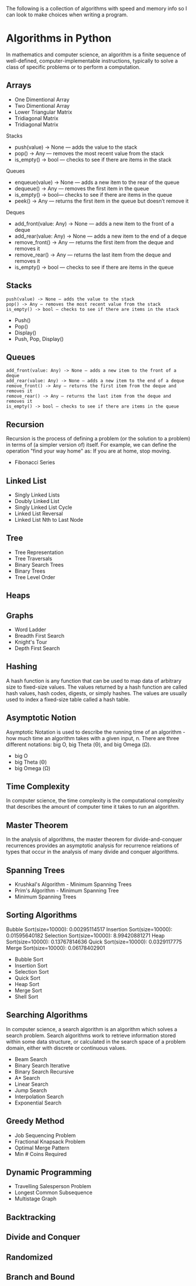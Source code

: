 The following is a collection of algorithms with speed and memory info so I can look to make choices when writing a program.

# Algorithms in Python

In mathematics and computer science, an algorithm is a finite sequence of well-defined, computer-implementable instructions, typically to solve a class of specific problems or to perform a computation.

## Arrays

* One Dimentional Array
* Two Dimentional Array
* Lower Triangular Matrix
* Tridiagonal Matrix
* Tridiagonal Matrix


Stacks
 * push(value) -> None — adds the value to the stack
 * pop() -> Any — removes the most recent value from the stack
 * is_empty() -> bool — checks to see if there are items in the stack
	
Queues
 * enqueue(value) -> None — adds a new item to the rear of the queue
 * dequeue() -> Any — removes the first item in the queue
 * is_empty() -> bool— checks to see if there are items in the queue
 * peek() -> Any — returns the first item in the queue but doesn’t remove it
 
Deques
 * add_front(value: Any) -> None — adds a new item to the front of a deque
 * add_rear(value: Any) -> None — adds a new item to the end of a deque
 * remove_front() -> Any — returns the first item from the deque and removes it
 * remove_rear() -> Any — returns the last item from the deque and removes it
 * is_empty() -> bool — checks to see if there are items in the queue

## Stacks

    push(value) -> None — adds the value to the stack
    pop() -> Any — removes the most recent value from the stack
    is_empty() -> bool — checks to see if there are items in the stack

* Push()
* Pop()
* Display()
* Push, Pop, Display()

## Queues

    add_front(value: Any) -> None — adds a new item to the front of a deque
    add_rear(value: Any) -> None — adds a new item to the end of a deque
    remove_front() -> Any — returns the first item from the deque and removes it
    remove_rear() -> Any — returns the last item from the deque and removes it
    is_empty() -> bool — checks to see if there are items in the queue
    

## Recursion

Recursion is the process of defining a problem (or the solution to a problem) in terms of (a simpler version of) itself. For example, we can define the operation "find your way home" as: If you are at home, stop moving.

* Fibonacci Series


## Linked List

* Singly Linked Lists
* Doubly Linked List
* Singly Linked List Cycle
* Linked List Reversal 
* Linked List Nth to Last Node

## Tree

* Tree Representation
* Tree Traversals
* Binary Search Trees
* Binary Trees
* Tree Level Order

## Heaps

## Graphs

* Word Ladder
* Breadth First Search
* Knight's Tour
* Depth First Search

## Hashing

A hash function is any function that can be used to map data of arbitrary size to fixed-size values. The values returned by a hash function are called hash values, hash codes, digests, or simply hashes. The values are usually used to index a fixed-size table called a hash table.

## Asymptotic Notion

Asymptotic Notation is used to describe the running time of an algorithm - how much time an algorithm takes with a given input, n. There are three different notations: big O, big Theta (Θ), and big Omega (Ω).

* big O
* big Theta (Θ)
* big Omega (Ω)

## Time Complexity

In computer science, the time complexity is the computational complexity that describes the amount of computer time it takes to run an algorithm.

## Master Theorem

In the analysis of algorithms, the master theorem for divide-and-conquer recurrences provides an asymptotic analysis for recurrence relations of types that occur in the analysis of many divide and conquer algorithms.



## Spanning Trees

* Krushkal's Algorithm - Minimum Spanning Trees
* Prim's Algorithm - Minimum Spanning Tree
* Minimum Spanning Trees


## Sorting Algorithms

Bubble Sort(size=10000):  0.00295114517
Insertion Sort(size=10000):  0.01595640182
Selection Sort(size=10000):  8.99420881271
Heap Sort(size=10000):  0.13767814636
Quick Sort(size=10000):  0.0329117775
Merge Sort(size=10000):  0.06178402901


* Bubble Sort
* Insertion Sort
* Selection Sort
* Quick Sort 
* Heap Sort
* Merge Sort
* Shell Sort

## Searching Algorithms

In computer science, a search algorithm is an algorithm which solves a search problem. Search algorithms work to retrieve information stored within some data structure, or calculated in the search space of a problem domain, either with discrete or continuous values.

* Beam Search 
* Binary Search Iterative
* Binary Search Recursive
* A* Search
* Linear Search
* Jump Search
* Interpolation Search
* Exponential Search

## Greedy Method

* Job Sequencing Problem
* Fractional Knapsack Problem 
* Optimal Merge Pattern 
* Min # Coins Required

## Dynamic Programming

* Travelling Salesperson Problem
* Longest Common Subsequence
* Multistage Graph

## Backtracking

## Divide and Conquer

## Randomized

## Branch and Bound



